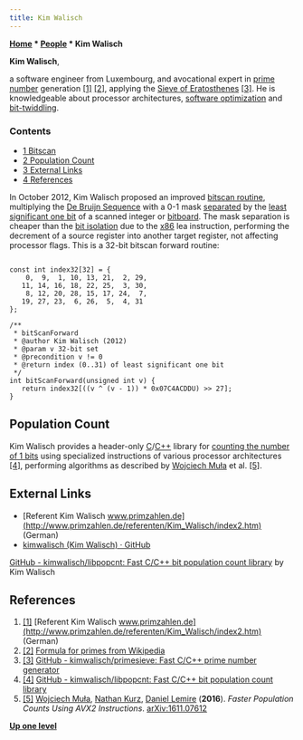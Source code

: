 ```yaml
---
title: Kim Walisch
---
```

**[Home](Home "Home") \* [People](People "People") \* Kim Walisch**


**Kim Walisch**,  

a software engineer from Luxembourg, and avocational expert in [prime number](https://en.wikipedia.org/wiki/Prime_number) generation <a id="cite-note-1" href="#cite-ref-1">[1]</a> <a id="cite-note-2" href="#cite-ref-2">[2]</a>, applying the [Sieve of Eratosthenes](https://en.wikipedia.org/wiki/Sieve_of_Eratosthenes) <a id="cite-note-3" href="#cite-ref-3">[3]</a>. He is knowledgeable about processor architectures, [software optimization](Optimization "Optimization") and [bit-twiddling](Bit-Twiddling "Bit-Twiddling"). 



### Contents


* [1 Bitscan](#bitscan)
* [2 Population Count](#population-count)
* [3 External Links](#external-links)
* [4 References](#references)






In October 2012, Kim Walisch proposed an improved [bitscan routine](BitScan#KimWalisch "BitScan"), multiplying the [De Bruijn Sequence](De_Bruijn_Sequence "De Bruijn Sequence") with a 0-1 mask [separated](General_Setwise_Operations#LS1BSeparation "General Setwise Operations") by the [least significant one bit](General_Setwise_Operations#TheLeastSignificantOneBitLS1B "General Setwise Operations") of a scanned integer or [bitboard](Bitboards "Bitboards"). The mask separation is cheaper than the [bit isolation](General_Setwise_Operations#LS1BIsolation "General Setwise Operations") due to the [x86](X86 "X86") lea instruction, performing the decrement of a source register into another target register, not affecting processor flags. This is a 32-bit bitscan forward routine:




```

const int index32[32] = {
    0,  9,  1, 10, 13, 21,  2, 29, 
   11, 14, 16, 18, 22, 25,  3, 30,
    8, 12, 20, 28, 15, 17, 24,  7,
   19, 27, 23,  6, 26,  5,  4, 31
};

/**
 * bitScanForward
 * @author Kim Walisch (2012)
 * @param v 32-bit set
 * @precondition v != 0
 * @return index (0..31) of least significant one bit
 */
int bitScanForward(unsigned int v) {
   return index32[((v ^ (v - 1)) * 0x07C4ACDDU) >> 27];
}

```





## Population Count


Kim Walisch provides a header-only [C](C "C")/[C++](Cpp "Cpp") library for [counting the number of 1 bits](Population_Count "Population Count") using specialized instructions of various processor architectures <a id="cite-note-4" href="#cite-ref-4">[4]</a>, performing algorithms as described by [Wojciech Muła](Wojciech_Mu%C5%82a "Wojciech Muła") et al. <a id="cite-note-5" href="#cite-ref-5">[5]</a>.



## External Links


* [Referent Kim Walisch www.primzahlen.de](http://www.primzahlen.de/referenten/Kim_Walisch/index2.htm) (German)
* [kimwalisch (Kim Walisch) · GitHub](https://github.com/kimwalisch)


 [GitHub - kimwalisch/libpopcnt: Fast C/C++ bit population count library](https://github.com/kimwalisch/libpopcnt) by Kim Walisch
## References


1. <a id="cite-ref-1" href="#cite-note-1">[1]</a> [Referent Kim Walisch www.primzahlen.de](http://www.primzahlen.de/referenten/Kim_Walisch/index2.htm) (German)
2. <a id="cite-ref-2" href="#cite-note-2">[2]</a> [Formula for primes from Wikipedia](https://en.wikipedia.org/wiki/Formula_for_primes)
3. <a id="cite-ref-3" href="#cite-note-3">[3]</a> [GitHub - kimwalisch/primesieve: Fast C/C++ prime number generator](https://github.com/kimwalisch/primesieve)
4. <a id="cite-ref-4" href="#cite-note-4">[4]</a> [GitHub - kimwalisch/libpopcnt: Fast C/C++ bit population count library](https://github.com/kimwalisch/libpopcnt)
5. <a id="cite-ref-5" href="#cite-note-5">[5]</a> [Wojciech Muła](Wojciech_Mu%C5%82a "Wojciech Muła"), [Nathan Kurz](https://dblp.uni-trier.de/pers/hd/k/Kurz:Nathan), [Daniel Lemire](https://github.com/lemire) (**2016**). *Faster Population Counts Using AVX2 Instructions*. [arXiv:1611.07612](https://arxiv.org/abs/1611.07612)

**[Up one level](People "People")**







 
